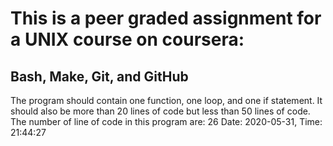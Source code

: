 # This is a peer graded assignment for a UNIX course on coursera:
## Bash, Make, Git, and GitHub
The program should contain one function, one loop, and one if statement.
It should also be more than 20 lines of code but less than 50 lines of code.
The number of line of code in this program are:
26
Date: 2020-05-31, Time: 21:44:27

